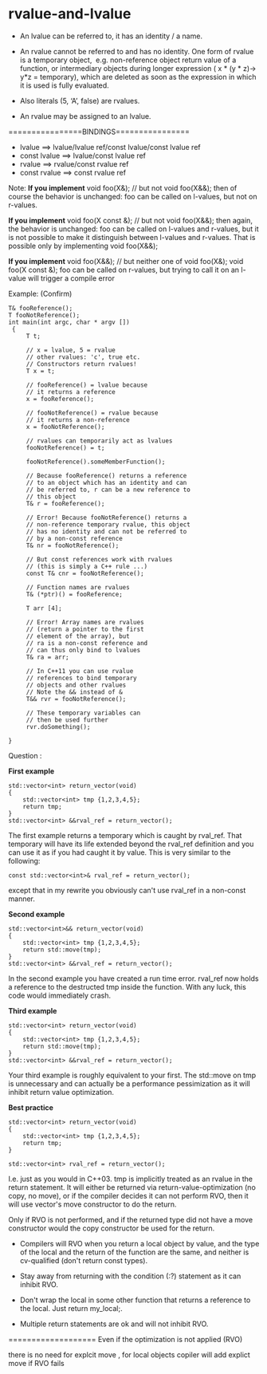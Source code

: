 # rvalue-and-lvalue

- An lvalue can be referred to, it has an identity / a name.

- An rvalue cannot be referred to and has no identity. One form of rvalue is a temporary object, 
e.g. non-reference object return value of a function, or intermediary objects during longer expression
( x * (y * z)-> y*z = temporary), which are deleted as soon as the expression in which it is used is fully evaluated. 

- Also literals (5, ‘A’, false) are rvalues.

- An rvalue may be assigned to an lvalue.

================BINDINGS================
* lvalue ==> lvalue/lvalue ref/const lvalue/const lvalue ref
* const lvalue ==> lvalue/const lvalue ref
* rvalue ==> rvalue/const rvalue ref
* const rvalue ==>  const rvalue ref

Note:
**If you implement**
void foo(X&);
 // but not
void foo(X&&);
then of course the behavior is unchanged: foo can be called on l-values, but not on r-values.

**If you implement**
void foo(X const &);
 // but not
void foo(X&&);
then again, the behavior is unchanged: foo can be called on l-values and r-values, but it is not possible to make it
distinguish between l-values and r-values. That is possible only by implementing
void foo(X&&);

**If you implement**
void foo(X&&);
 // but neither one of
void foo(X&);
void foo(X const &);
foo can be called on r-values, but trying to call it on an l-value will trigger a compile error

Example: (Confirm)
```
T& fooReference();
T fooNotReference();
int main(int argc, char * argv [])
 {
     T t;
    
     // x = lvalue, 5 = rvalue
     // other rvalues: 'c', true etc.
     // Constructors return rvalues!
     T x = t;
    
     // fooReference() = lvalue because
     // it returns a reference
     x = fooReference();
    
     // fooNotReference() = rvalue because
     // it returns a non-reference
     x = fooNotReference();
    
     // rvalues can temporarily act as lvalues
     fooNotReference() = t;
    
     fooNotReference().someMemberFunction();
    
     // Because fooReference() returns a reference
     // to an object which has an identity and can
     // be referred to, r can be a new reference to
     // this object
     T& r = fooReference();
    
     // Error! Because fooNotReference() returns a
     // non-reference temporary rvalue, this object
     // has no identity and can not be referred to
     // by a non-const reference
     T& nr = fooNotReference();
    
     // But const references work with rvalues
     // (this is simply a C++ rule ...)
     const T& cnr = fooNotReference();
    
     // Function names are rvalues
     T& (*ptr)() = fooReference;
    
     T arr [4];
    
     // Error! Array names are rvalues
     // (return a pointer to the first
     // element of the array), but
     // ra is a non-const reference and
     // can thus only bind to lvalues
     T& ra = arr;
    
     // In C++11 you can use rvalue
     // references to bind temporary
     // objects and other rvalues
     // Note the && instead of &
     T&& rvr = fooNotReference();
    
     // These temporary variables can
     // then be used further
     rvr.doSomething();

}
```

Question :

**First example**
```
std::vector<int> return_vector(void)
{
    std::vector<int> tmp {1,2,3,4,5};
    return tmp;
}
std::vector<int> &&rval_ref = return_vector();
```

The first example returns a temporary which is caught by rval_ref. That temporary will have its life
extended beyond the rval_ref definition and you can use it as if you had caught it by value.
This is very similar to the following:
```
const std::vector<int>& rval_ref = return_vector();
```

except that in my rewrite you obviously can't use rval_ref in a non-const manner.

**Second example**
```
std::vector<int>&& return_vector(void)
{
    std::vector<int> tmp {1,2,3,4,5};
    return std::move(tmp);
}
std::vector<int> &&rval_ref = return_vector();
```

In the second example you have created a run time error. rval_ref now holds a reference to the destructed tmp inside
the function. With any luck, this code would immediately crash.

**Third example**
```
std::vector<int> return_vector(void)
{
    std::vector<int> tmp {1,2,3,4,5};
    return std::move(tmp);
}
std::vector<int> &&rval_ref = return_vector();
```

Your third example is roughly equivalent to your first. The std::move on tmp is unnecessary and can actually be a
performance pessimization as it will inhibit return value optimization.

**Best practice**
```
std::vector<int> return_vector(void)
{
    std::vector<int> tmp {1,2,3,4,5};
    return tmp;
}

std::vector<int> rval_ref = return_vector();
```

I.e. just as you would in C++03. tmp is implicitly treated as an rvalue in the return statement.
It will either be returned via return-value-optimization (no copy, no move), or if the compiler decides it can not
perform RVO, then it will use vector's move constructor to do the return.

Only if RVO is not performed, and if the returned type did not have a move constructor would the copy constructor
be used for the return.

- Compilers will RVO when you return a local object by value,
and the type of the local and the return of the function are the same, and neither is cv-qualified
(don't return const types).

- Stay away from returning with the condition (:?) statement as it can inhibit RVO.

- Don't wrap the local in some other function that returns a reference to the local. Just return my_local;.

- Multiple return statements are ok and will not inhibit RVO.


=================== Even if the optimization is not applied (RVO)

there is no need for explcit move , for local objects copiler will add explict move if RVO fails